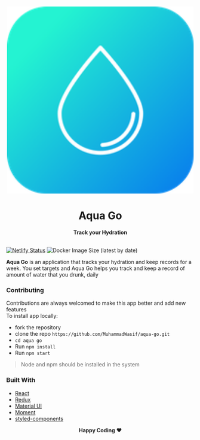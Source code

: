 <div align="center">
  <br>
  <img alt="Aqua Logo" src="logo192.png" width="500px">
  <h1>Aqua Go</h1>
  <strong>Track your Hydration</strong>
</div>
<br>
<p align="center">

[![Netlify Status](https://api.netlify.com/api/v1/badges/1d131add-8843-48be-8bde-cc067ccc8ac1/deploy-status)](https://app.netlify.com/sites/aqua-go/deploys)
![Docker Image Size (latest by date)](https://img.shields.io/docker/image-size/muhammadwasif/aqua-go)

</p>

**Aqua Go** is an application that tracks your hydration and keep records for a week. You set targets and Aqua Go helps you track and keep a record of amount of water that you drunk, daily

### Contributing

Contributions are always welcomed to make this app better and add new features  
To install app locally:

- fork the repository
- clone the repo `https://github.com/MuhammadWasif/aqua-go.git`
- `cd aqua go`
- Run `npm install`
- Run `npm start`

> Node and npm should be installed in the system

### Built With

- [React](https://reactjs.org/)
- [Redux](https://redux.js.org/)
- [Material UI](https://material-ui.com/)
- [Moment](https://momentjs.com/)
- [styled-components](https://styled-components.com/)

<p align="center">
  <strong>Happy Coding</strong> ❤️
</p>

